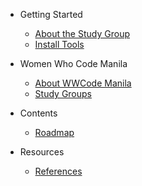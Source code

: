 <!--
  UPDATE THIS:

  Update your sidebar to populate contents and resources

  No need to add title in the document markdown since the title in
  the sidebar is automatically added in the document.

  See https://docsify.js.org/#/configuration?id=autoheader
-->

- Getting Started
  - [About the Study Group](README.md)
  - [Install Tools](getting_started/install_tools.md)

- Women Who Code Manila
  - [About WWCode Manila](wwcodemanila/about.md)
  - [Study Groups](wwcodemanila/study_groups.md)

- Contents
  <!--
    UPDATE THIS:

    Populate your contents with the contents for your study group's topic

    Put the files under contents/ and reference them here.
    Use descriptive topic titles, intead of "Topic 1", "Topic 2".

    For example:

    - [Variables and Constants](contents/variables_and_constants.md)

    You can also opt to change the contents structure, especially if your study groups has many topic groupings. For example:

    - Ruby Fundamentals
      - [Variables and Constants](ruby_fundamentals/variables_and_constants.md)
      ...

    - Ruby on Rails
      - [Building Your First App](ruby_on_rails/building_your_first_app.md)
  -->
  - [Roadmap](contents/roadmap.md)

- Resources
  <!--
    UPDATE THIS:

    Aside from references, you can add other useful topics here, e.g. coding conventions, best practices, etc

    Just create a markdown file under resources and reference it here. For example:
    [Naming Conventions](resources/naming_conventions.md)
  -->
  - [References](resources/references.md)
